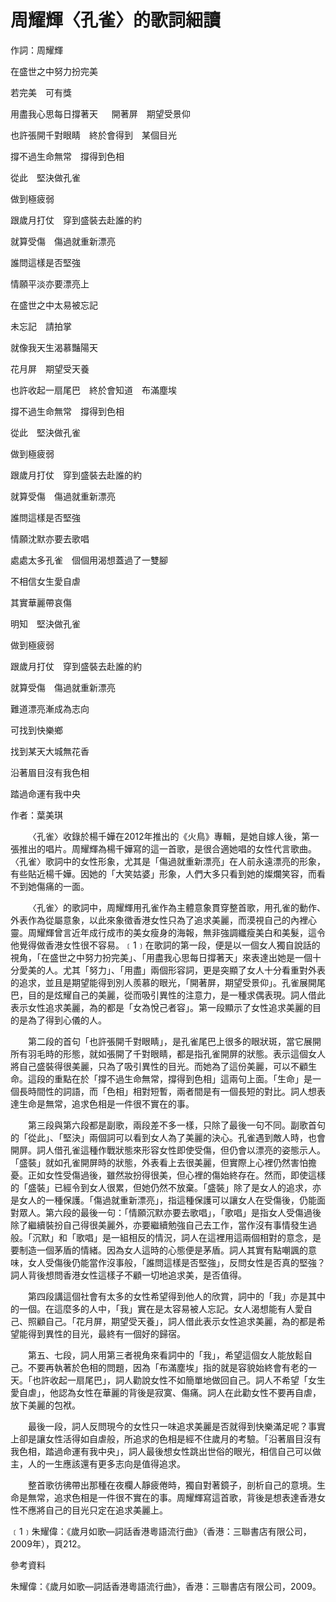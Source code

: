 # 周耀輝〈孔雀〉的歌詞細讀

作詞：周耀輝

在盛世之中努力扮完美　

若完美　可有獎　

用盡我心思每日撐著天
　
開著屏　期望受景仰　

也許張開千對眼睛　終於會得到　某個目光　

撐不過生命無常　撐得到色相　

從此　堅決做孔雀　

做到極疲弱　

跟歲月打仗　穿到盛裝去赴誰的約　

就算受傷　傷過就重新漂亮　

誰問這樣是否堅強　

情願平淡亦要漂亮上　

在盛世之中太易被忘記　

未忘記　請拍掌　

就像我天生渴慕豔陽天　

花月屏　期望受天養　

也許收起一扇尾巴　終於會知道　布滿塵埃　

撐不過生命無常　撐得到色相　

從此　堅決做孔雀　

做到極疲弱　

跟歲月打仗　穿到盛裝去赴誰的約　

就算受傷　傷過就重新漂亮　

誰問這樣是否堅強　

情願沈默亦要去歌唱　

處處太多孔雀　個個用渴想蓋過了一雙腳　

不相信女生愛自虐　

其實華麗帶哀傷　

明知　堅決做孔雀　

做到極疲弱　

跟歲月打仗　穿到盛裝去赴誰的約　

就算受傷　傷過就重新漂亮　

難道漂亮漸成為志向　

可找到快樂鄉　

找到某天大城無花香　

沿著眉目沒有我色相　

踏過命運有我中央


作者：葉美琪

  &emsp;&emsp;〈孔雀〉收錄於楊千嬅在2012年推出的《火鳥》專輯，是她自嫁人後，第一張推出的唱片。周耀輝為楊千嬅寫的這一首歌，是很合適她唱的女性代言歌曲。〈孔雀〉歌詞中的女性形象，尤其是「傷過就重新漂亮」在人前永遠漂亮的形象，有些貼近楊千嬅。因她的「大笑姑婆」形象，人們大多只看到她的燦爛笑容，而看不到她傷痛的一面。



  &emsp;&emsp;〈孔雀〉的歌詞中，周耀輝用孔雀作為主體意象貫穿整首歌，用孔雀的動作、外表作為從屬意象，以此來象徵香港女性只為了追求美麗，而漠視自己的內裡心靈。周耀輝曾言近年成行成市的美女瘦身的海報，無非強調纖瘦美白和美髮，這令他覺得做香港女性很不容易。﹝1﹞在歌詞的第一段，便是以一個女人獨自說話的視角，「在盛世之中努力扮完美」、「用盡我心思每日撐著天」來表達出她是一個十分愛美的人。尤其「努力」、「用盡」兩個形容詞，更是突顯了女人十分看重對外表的追求，並且是期望能得到別人羨慕的眼光，「開著屏，期望受景仰」。孔雀展開尾巴，目的是炫耀自己的美麗，從而吸引異性的注意力，是一種求偶表現。詞人借此表示女性追求美麗，為的都是「女為悅己者容」。第一段顯示了女性追求美麗的目的是為了得到心儀的人。

  &emsp;&emsp;第二段的首句「也許張開千對眼睛」，是孔雀尾巴上很多的眼狀斑，當它展開所有羽毛時的形態，就如張開了千對眼睛，都是指孔雀開屏的狀態。表示這個女人將自己盛裝得很美麗，只為了吸引異性的目光。而她為了這份美麗，可以不顧生命。這段的重點在於「撐不過生命無常，撐得到色相」這兩句上面。「生命」是一個長時間性的詞語，而「色相」相對短暫，兩者間是有一個長短的對比。詞人想表達生命是無常，追求色相是一件很不實在的事。

  &emsp;&emsp;第三段與第六段都是副歌，兩段差不多一樣，只除了最後一句不同。副歌首句的「從此」、「堅決」兩個詞可以看到女人為了美麗的決心。孔雀遇到敵人時，也會開屏。詞人借孔雀這種作戰狀態來形容女性即使受傷，但仍會以漂亮的姿態示人。「盛裝」就如孔雀開屏時的狀態，外表看上去很美麗，但實際上心裡仍然害怕擔憂。正如女性受傷過後，雖然妝扮得很美，但心裡的傷始終存在。然而，即使這樣的「盛裝」已經令到女人很累，但她仍然不放棄。「盛裝」除了是女人的追求，亦是女人的一種保護。「傷過就重新漂亮」，指這種保護可以讓女人在受傷後，仍能面對眾人。第六段的最後一句：「情願沉默亦要去歌唱」，「歌唱」是指女人受傷過後除了繼續裝扮自己得很美麗外，亦要繼續勉強自己去工作，當作沒有事情發生過般。「沉默」和「歌唱」是一組相反的情況，詞人在這裡用這兩個相對的意念，是要制造一個茅盾的情緒。因為女人這時的心態便是茅盾。詞人其實有點嘲諷的意味，女人受傷後仍能當作沒事般，「誰問這樣是否堅強」，反問女性是否真的堅強？詞人背後想問香港女性這樣子不顧一切地追求美，是否值得。

  &emsp;&emsp;第四段講這個社會有太多的女性希望得到他人的欣賞，詞中的「我」亦是其中的一個。在這麼多的人中，「我」實在是太容易被人忘記。女人渴想能有人愛自己、照顧自己。「花月屏，期望受天養」，詞人借此表示女性追求美麗，為的都是希望能得到異性的目光，最終有一個好的歸宿。

  &emsp;&emsp;第五、七段，詞人用第三者視角來看詞中的「我」，希望這個女人能放鬆自己。不要再執著於色相的問題，因為「布滿塵埃」指的就是容貌始終會有老的一天。「也許收起一扇尾巴」，詞人勸說女性不如簡單地做回自己。詞人不希望「女生愛自虐」，他認為女性在華麗的背後是寂寞、傷痛。詞人在此勸女性不要再自虐，放下美麗的包袱。

  &emsp;&emsp;最後一段，詞人反問現今的女性只一味追求美麗是否就得到快樂滿足呢？事實上卻是讓女性活得如自虐般，所追求的色相是經不住歲月的考驗。「沿著眉目沒有我色相，踏過命運有我中央」，詞人最後想女性跳出世俗的眼光，相信自己可以做主，人的一生應該還有更多志向是值得追求。

  &emsp;&emsp;整首歌彷彿帶出那種在夜欄人靜疲倦時，獨自對著鏡子，剖析自己的意境。生命是無常，追求色相是一件很不實在的事。周耀輝寫這首歌，背後是想表達香港女性不應將自己的目光只定在追求美麗上。


﹝1﹞朱耀偉：《歲月如歌—詞話香港粵語流行曲》（香港：三聯書店有限公司，2009年），頁212。


參考資料

朱耀偉：《歲月如歌—詞話香港粵語流行曲》，香港：三聯書店有限公司，2009。
